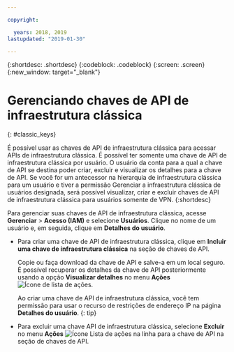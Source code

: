 ```yaml
---

copyright:

  years: 2018, 2019
lastupdated: "2019-01-30"

---
```


{:shortdesc: .shortdesc}
{:codeblock: .codeblock}
{:screen: .screen}
{:new_window: target="_blank"}

# Gerenciando chaves de API de infraestrutura clássica
{: #classic_keys}

É possível usar as chaves de API de infraestrutura clássica para acessar APIs de infraestrutura clássica. É possível ter somente uma chave de API de infraestrutura clássica por usuário. O usuário da conta para a qual a chave de API se destina poder criar, excluir e visualizar os detalhes para a chave de API. Se você for um antecessor na hierarquia de infraestrutura clássica para um usuário e tiver a permissão Gerenciar a infraestrutura clássica de usuários designada, será possível visualizar, criar e excluir chaves de API de infraestrutura clássica para usuários somente de VPN.
{:shortdesc}

Para gerenciar suas chaves de API de infraestrutura clássica, acesse **Gerenciar** > **Acesso (IAM)** e selecione **Usuários**. Clique no nome de um usuário e, em seguida, clique em **Detalhes do usuário**. 

  * Para criar uma chave de API de infraestrutura clássica, clique em **Incluir uma chave de infraestrutura clássica** na seção de chaves de API. 
  
     Copie ou faça download da chave de API e salve-a em um local seguro. É possível recuperar os detalhes da chave de API posteriormente usando a opção **Visualizar detalhes** no menu **Ações** ![Ícone de lista de ações](../icons/action-menu-icon.svg).
    
     Ao criar uma chave de API de infraestrutura clássica, você tem permissão para usar o recurso de restrições de endereço IP na página **Detalhes do usuário**. 
     {: tip}
    
  * Para excluir uma chave API de infraestrutura clássica, selecione **Excluir** no menu **Ações** ![Ícone Lista de ações](../icons/action-menu-icon.svg) na linha para a chave de API na seção de chaves de API. 

